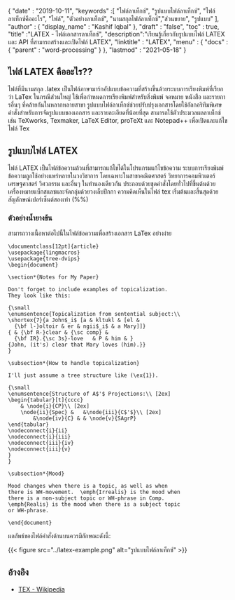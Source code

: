 {
  "date" : "2019-10-11",
  "keywords" :[ "ไฟล์ลาเท็กซ์", "รูปแบบไฟล์ลาเท็กซ์", "ไฟล์ลาเท็กซ์คืออะไร", "ไฟล์", "ตัวอย่างลาเท็กซ์", "นามสกุลไฟล์ลาเท็กซ์","ส่วนขยาย", "รูปแบบ" ],
  "author" : {
    "display_name" : "Kashif Iqbal"
},
  "draft" : "false",
  "toc" : true,
  "title" :"LATEX - ไฟล์เอกสารลาเท็กซ์",
  "description":"เรียนรู้เกี่ยวกับรูปแบบไฟล์ LATEX และ API ที่สามารถสร้างและเปิดไฟล์ LATEX",
  "linktitle" : "LATEX",
  "menu" : {
    "docs" : {
      "parent" : "word-processing"
}
},
  "lastmod" : "2021-05-18"
}

## ไฟล์ LATEX คืออะไร??

ไฟล์ที่มีนามสกุล .latex เป็นไฟล์ภาษามาร์กอัปแบบข้อความที่สร้างขึ้นด้วยระบบการเรียงพิมพ์ที่เรียกว่า LaTex ในกรณีส่วนใหญ่ ใช้เพื่อกำหนดการเรียงพิมพ์สำหรับสิ่งพิมพ์ จดหมาย หนังสือ และรายการอื่นๆ ที่คล้ายกันในหลากหลายสาขา รูปแบบไฟล์ลาเท็กซ์ช่วยปรับปรุงเอกสารโดยใช้อัลกอริทึมพิเศษ คำสั่งสำหรับการจัดรูปแบบของเอกสาร และรายละเอียดที่น้อยที่สุด สามารถใช้ตัวประมวลผลลาเท็กซ์ เช่น TeXworks, Texmaker, LaTeX Editor, proTeXt และ Notepad++ เพื่อเปิดและแก้ไขไฟล์ Tex

## รูปแบบไฟล์ LATEX

ไฟล์ LATEX เป็นไฟล์ข้อความล้วนที่สามารถแก้ไขได้ในโปรแกรมแก้ไขข้อความ ระบบการเรียงพิมพ์ข้อความถูกใช้อย่างแพร่หลายในวงวิชาการ โดยเฉพาะในสาขาคณิตศาสตร์ วิทยาการคอมพิวเตอร์ เศรษฐศาสตร์ วิศวกรรม และอื่นๆ ในทำนองเดียวกัน ประกอบด้วยชุดคำสั่งโดยทั่วไปที่ขึ้นต้นด้วยเครื่องหมายแบ็กสแลชและจัดกลุ่มด้วยวงเล็บปีกกา ความคิดเห็นในไฟล์ tex เริ่มต้นและสิ้นสุดด้วยสัญลักษณ์เปอร์เซ็นต์สองเท่า (%%)

### ตัวอย่างน้ำยางข้น

สามารถวางเนื้อหาต่อไปนี้ในไฟล์ข้อความเพื่อสร้างเอกสาร LaTex อย่างง่าย

```
\documentclass[12pt]{article}
\usepackage{lingmacros}
\usepackage{tree-dvips}
\begin{document}

\section*{Notes for My Paper}

Don't forget to include examples of topicalization.
They look like this:

{\small
\enumsentence{Topicalization from sentential subject:\\
\shortex{7}{a John$_i$ [a & kltukl & [el &
  {\bf l-}oltoir & er & ngii$_i$ & a Mary]]}
{ & {\bf R-}clear & {\sc comp} &
  {\bf IR}.{\sc 3s}-love   & P & him & }
{John, (it's) clear that Mary loves (him).}}
}

\subsection*{How to handle topicalization}

I'll just assume a tree structure like (\ex{1}).

{\small
\enumsentence{Structure of A$'$ Projections:\\ [2ex]
\begin{tabular}[t]{cccc}
    & \node{i}{CP}\\ [2ex]
    \node{ii}{Spec} &   &\node{iii}{C$'$}\\ [2ex]
        &\node{iv}{C} & & \node{v}{SAgrP}
\end{tabular}
\nodeconnect{i}{ii}
\nodeconnect{i}{iii}
\nodeconnect{iii}{iv}
\nodeconnect{iii}{v}
}
}

\subsection*{Mood}

Mood changes when there is a topic, as well as when
there is WH-movement.  \emph{Irrealis} is the mood when
there is a non-subject topic or WH-phrase in Comp.
\emph{Realis} is the mood when there is a subject topic
or WH-phrase.

\end{document}
```

ผลลัพธ์ของไฟล์คำสั่งด้านบนควรมีลักษณะดังนี้:

{{< figure src="../latex-example.png" alt="รูปแบบไฟล์ลาเท็กซ์" >}}

## อ้างอิง ##

* [TEX - Wikipedia](https://en.wikipedia.org/wiki/TeX)
